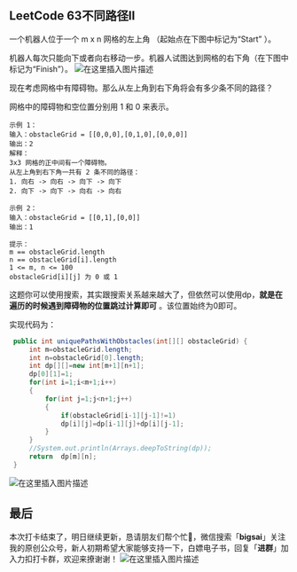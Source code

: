 ## LeetCode 63不同路径Ⅱ
一个机器人位于一个 m x n 网格的左上角 （起始点在下图中标记为“Start” ）。

机器人每次只能向下或者向右移动一步。机器人试图达到网格的右下角（在下图中标记为“Finish”）。
![在这里插入图片描述](https://img-blog.csdnimg.cn/20201115163606596.png)

现在考虑网格中有障碍物。那么从左上角到右下角将会有多少条不同的路径？

网格中的障碍物和空位置分别用 1 和 0 来表示。


```
示例 1：
输入：obstacleGrid = [[0,0,0],[0,1,0],[0,0,0]]
输出：2
解释：
3x3 网格的正中间有一个障碍物。
从左上角到右下角一共有 2 条不同的路径：
1. 向右 -> 向右 -> 向下 -> 向下
2. 向下 -> 向下 -> 向右 -> 向右

示例 2：
输入：obstacleGrid = [[0,1],[0,0]]
输出：1

提示：
m == obstacleGrid.length
n == obstacleGrid[i].length
1 <= m, n <= 100
obstacleGrid[i][j] 为 0 或 1
```
这题你可以使用搜索，其实跟搜索关系越来越大了，但依然可以使用dp，**就是在遍历的时候遇到障碍物的位置跳过计算即可** 。该位置始终为0即可。

实现代码为：
```java
 public int uniquePathsWithObstacles(int[][] obstacleGrid) {
     int m=obstacleGrid.length;
     int n=obstacleGrid[0].length;
     int dp[][]=new int[m+1][n+1];
     dp[0][1]=1;
     for(int i=1;i<m+1;i++)
     {
         for(int j=1;j<n+1;j++)
         {
             if(obstacleGrid[i-1][j-1]!=1)
             dp[i][j]=dp[i-1][j]+dp[i][j-1];
         }
     }
     //System.out.println(Arrays.deepToString(dp));
     return  dp[m][n];
 }
```

![在这里插入图片描述](https://img-blog.csdnimg.cn/20201115164304845.png?x-oss-process=image/watermark,type_ZmFuZ3poZW5naGVpdGk,shadow_10,text_aHR0cHM6Ly9ibG9nLmNzZG4ubmV0L3FxXzQwNjkzMTcx,size_1,color_FFFFFF,t_70)
## 最后
本次打卡结束了，明日继续更新，恳请朋友们帮个忙🙏，微信搜索「**bigsai**」关注我的原创公众号，新人初期希望大家能够支持一下，白嫖电子书，回复「**进群**」加入力扣打卡群，欢迎来撩谢谢！
![在这里插入图片描述](https://img-blog.csdnimg.cn/20201114173756879.png?x-oss-process=image/watermark,type_ZmFuZ3poZW5naGVpdGk,shadow_10,text_aHR0cHM6Ly9ibG9nLmNzZG4ubmV0L3FxXzQwNjkzMTcx,size_1,color_FFFFFF,t_70)